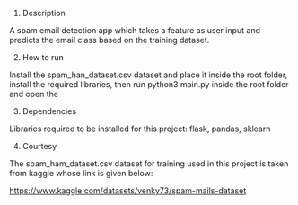 1) Description

A spam email detection app which takes a feature as user input and predicts the email class based on the training dataset.

2) How to run

Install the spam_han_dataset.csv dataset and place it inside the root folder, install the required libraries, then run python3 main.py inside the root folder and open the

3) Dependencies

Libraries required to be installed for this project: flask, pandas, sklearn

4) Courtesy

The spam_ham_dataset.csv dataset for training used in this project is taken from kaggle whose link is given below:

https://www.kaggle.com/datasets/venky73/spam-mails-dataset

